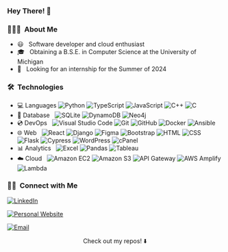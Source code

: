<h3> Hey There! 👋 </h3>
              

<h3> 👨🏻‍💻 &nbsp;About Me </h3>

- 😃 &nbsp; Software developer and cloud enthusiast
- 🎓 &nbsp; Obtaining a B.S.E. in Computer Science at the University of Michigan
- 💼 &nbsp; Looking for an internship for the Summer of 2024

<h3> 🛠 &nbsp;Technologies </h3>

- :computer: Languages
  ![Python](https://img.shields.io/badge/-Python-333333?style=flat&logo=python)
  ![TypeScript](https://img.shields.io/badge/-TypeScript-333333?style=flat&logo=typescript)
  ![JavaScript](https://img.shields.io/badge/-JavaScript-333333?style=flat&logo=javascript)
  ![C++](https://img.shields.io/badge/-C++-333333?style=flat&logo=C%2B%2B&logoColor=00599C) 
  ![C](https://img.shields.io/badge/-C-333333?style=flat&logo=c)
- 💾 Database &nbsp;
  ![SQLite](https://img.shields.io/badge/-SQLite-333333?style=flat&logo=sqlite&logoColor=003B57)
  ![DynamoDB](https://img.shields.io/badge/-DynamoDB-333333?style=flat&logo=amazon-dynamodb&logoColor=4053D6)
  ![Neo4j](https://img.shields.io/badge/-Neo4j-333333?style=flat&logo=neo4j)
- 💿 DevOps &nbsp;
  ![Visual Studio Code](https://img.shields.io/badge/-Visual%20Studio%20Code-333333?style=flat&logo=visual-studio-code&logoColor=007ACC)
  ![Git](https://img.shields.io/badge/-Git-333333?style=flat&logo=git)
  ![GitHub](https://img.shields.io/badge/-GitHub-333333?style=flat&logo=github&logoColor=181717)
  ![Docker](https://img.shields.io/badge/-Docker-333333?style=flat&logo=docker)
  ![Ansible](https://img.shields.io/badge/-Ansible-333333?style=flat&logo=ansible&logoColor=EE0000)
- 🌐 Web &nbsp;
  ![React](https://img.shields.io/badge/-React-333333?style=flat&logo=react)
  ![Django](https://img.shields.io/badge/-Django-333333?style=flat&logo=django&logoColor=092E20)
  ![Figma](https://img.shields.io/badge/-Figma-333333?style=flat&logo=figma)
  ![Bootstrap](https://img.shields.io/badge/-Bootstrap-333333?style=flat&logo=bootstrap)
  ![HTML](https://img.shields.io/badge/-HTML-333333?style=flat&logo=html5)
  ![CSS](https://img.shields.io/badge/-CSS-333333?style=flat&logo=css3&logoColor=1572B6)
  ![Flask](https://img.shields.io/badge/-Flask-333333?style=flat&logo=flask)
  ![Cypress](https://img.shields.io/badge/-Cypress-333333?style=flat&logo=cypress)
  ![WordPress](https://img.shields.io/badge/-WordPress-333333?logo=wordpress&style=flat&logoColor=21759B)
  ![cPanel](https://img.shields.io/badge/-cPanel-333333?logo=cpanel&style=flat)
 - 📊 Analytics &nbsp;
  ![Excel](https://img.shields.io/badge/-Excel-333333?style=flat&logo=microsoftexcel&logoColor=217346)
  ![Pandas](https://img.shields.io/badge/-Pandas-333333?style=flat&logo=pandas)
  ![Tableau](https://img.shields.io/badge/-Tableau-333333?style=flat&logo=tableau)
 - ☁️ Cloud &nbsp;
 ![Amazon EC2](https://img.shields.io/badge/-Amazon%20EC2-333333?style=flat&logo=amazonec2)
 ![Amazon S3](https://img.shields.io/badge/-Amazon%20S3-333333?style=flat&logo=amazons3)
 ![API Gateway](https://img.shields.io/badge/-API%20Gateway-333333?style=flat&logo=amazon-api-gateway)
 ![AWS Amplify](https://img.shields.io/badge/-AWS%20Amplify-333333?style=flat&logo=aws-amplify)
 ![Lambda](https://img.shields.io/badge/-Lambda-333333?style=flat&logo=aws-lambda)
   
 
<h3> 🤝🏻 &nbsp;Connect with Me </h3>

<p>
<a href="https://www.linkedin.com/in/rishiraj-c/"><img alt="LinkedIn" src="https://img.shields.io/badge/LinkedIn-LinkedIn%20Profile-blue?style=flat-square&logo=linkedin"></a> 
</p>
<p>
<a href="https://rchandra20.github.io/personal-portfolio"><img alt="Personal Website" src="https://img.shields.io/badge/GitHub%20Pages-Personal%20Website-black?style=flat-square&logo=githubpages"></a> 
</p>
<p>
<a href="mailto:rajchan@umich.edu"><img alt="Email" src="https://img.shields.io/badge/Email-rajchan@umich.edu-red?style=flat-square&logo=gmail"></a>
</p>

<p align="center">
Check out my repos! ⬇️ 
</p>
                        

<!---
rchandra20/rchandra20 is a ✨ special ✨ repository because its `README.md` (this file) appears on your GitHub profile.
You can click the Preview link to take a look at your changes.
--->
